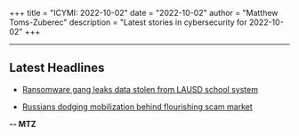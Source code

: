 +++
title = "ICYMI: 2022-10-02"
date = "2022-10-02"
author = "Matthew Toms-Zuberec"
description = "Latest stories in cybersecurity for 2022-10-02"
+++

---------------------------------------------------------------------------
## Latest Headlines
- [Ransomware gang leaks data stolen from LAUSD school system](https://www.bleepingcomputer.com/news/security/ransomware-gang-leaks-data-stolen-from-lausd-school-system/)

- [Russians dodging mobilization behind flourishing scam market](https://www.bleepingcomputer.com/news/security/russians-dodging-mobilization-behind-flourishing-scam-market/)

**-- MTZ**